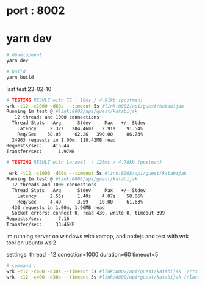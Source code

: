 # port : 8002
# yarn dev

```bash
# development
yarn dev

# build
yarn build
```


last test:23-02-10

```bash
# TESTING RESULT with TS : 16ms / 4.91kb (postman)
wrk -t12 -c1000 -d60s --timeout 5s #link:8002/api/guest/katabijak
Running 1m test @ #link:8002/api/guest/katabijak
   12 threads and 1000 connections
  Thread Stats   Avg      Stdev     Max   +/- Stdev
    Latency     2.32s   284.46ms   2.91s    91.54%
    Req/Sec    58.05     62.26   390.00     86.73%
  24963 requests in 1.00m, 118.42MB read
Requests/sec:    415.44
Transfer/sec:      1.97MB
```

```bash
# TESTING RESULT with Laravel  : 126ms / 4.78kb (postman)

 wrk -t12 -c1000 -d60s --timeout 5s #link:8008/api/guest/katabijak
Running 1m test @ #link:8008/api/guest/katabijak
  12 threads and 1000 connections
  Thread Stats   Avg      Stdev     Max   +/- Stdev
    Latency     2.55s     1.40s    4.87s    58.06%
    Req/Sec     4.49      3.59    10.00     61.63%
  430 requests in 1.00m, 1.96MB read
  Socket errors: connect 0, read 430, write 0, timeout 399
Requests/sec:      7.16
Transfer/sec:     33.46KB
```

 




im running server on windows with xampp, and nodejs
and test with wrk tool on ubuntu wsl2

settings:
thread =12
conection=1000
duration=60
timeout=5

```bash
# command :
wrk -t12 -c400 -d30s --timeout 5s #link:8002/api/guest/katabijak  //ts
wrk -t12 -c400 -d30s --timeout 5s #link:8080/api/guest/katabijak //laravel
```